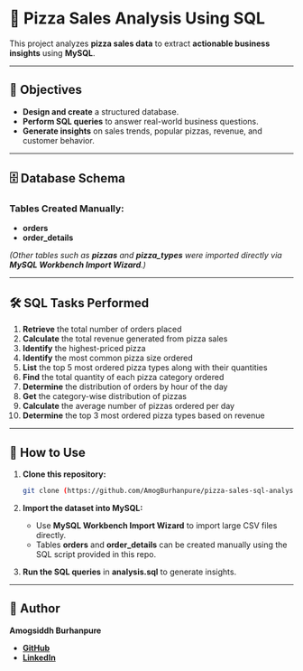 # 🍕 **Pizza Sales Analysis Using SQL**  

This project analyzes **pizza sales data** to extract **actionable business insights** using **MySQL**.  


---

## 📌 **Objectives**  
- **Design and create** a structured database.  
- **Perform SQL queries** to answer real-world business questions.  
- **Generate insights** on sales trends, popular pizzas, revenue, and customer behavior.  

---

## 🗄️ **Database Schema**  

### **Tables Created Manually:**  
- **orders**  
- **order_details**  

*(Other tables such as **pizzas** and **pizza_types** were imported directly via **MySQL Workbench Import Wizard**.)*

---

## 🛠️ **SQL Tasks Performed**  

1. **Retrieve** the total number of orders placed  
2. **Calculate** the total revenue generated from pizza sales  
3. **Identify** the highest-priced pizza  
4. **Identify** the most common pizza size ordered  
5. **List** the top 5 most ordered pizza types along with their quantities  
6. **Find** the total quantity of each pizza category ordered  
7. **Determine** the distribution of orders by hour of the day  
8. **Get** the category-wise distribution of pizzas  
9. **Calculate** the average number of pizzas ordered per day  
10. **Determine** the top 3 most ordered pizza types based on revenue  

---

## 📄 **How to Use**  

1. **Clone this repository:**  
   ```bash
   git clone (https://github.com/AmogBurhanpure/pizza-sales-sql-analysis)
   ```

2. **Import the dataset into MySQL:**  
   - Use **MySQL Workbench Import Wizard** to import large CSV files directly.  
   - Tables **orders** and **order_details** can be created manually using the SQL script provided in this repo.  

3. **Run the SQL queries** in **analysis.sql** to generate insights.  

---

## 👤 **Author**  

**Amogsiddh Burhanpure**  

- [**GitHub**](https://github.com/AmogBurhanpure/pizza-sales-sql-analysis)  
- [**LinkedIn**](https://www.linkedin.com/in/amogsiddh-burhanpure-a9363928a/) 
